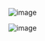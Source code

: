 
![image](https://user-images.githubusercontent.com/23376002/208251953-d58727bd-29eb-4418-a1c7-19b487bc8a0f.png)

![image](https://user-images.githubusercontent.com/23376002/208251997-8842bb92-0510-4e3c-b8b9-1a30c2c001cc.png)

